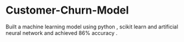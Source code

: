 # Customer-Churn-Model
Built a machine learning model using python , scikit learn and artificial neural network and achieved 86% accuracy .
